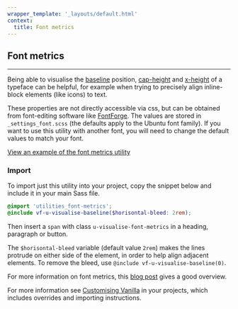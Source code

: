 ```yaml
---
wrapper_template: '_layouts/default.html'
context:
  title: Font metrics
---
```


## Font metrics

<hr>

Being able to visualise the <a target="_blank" href="https://en.wikipedia.org/wiki/Baseline_(typography)">baseline</a> position, <a target="_blank" href="https://en.wikipedia.org/wiki/Cap_height">cap-height</a> and <a target="_blank" href="https://en.wikipedia.org/wiki/X-height">x-height</a> of a typeface can be helpful, for example when trying to precisely align inline-block elements (like icons) to text.

These properties are not directly accessible via css, but can be obtained from font-editing software like <a target="_blank" href="https://fontforge.github.io/">FontForge</a>. The values are stored in `_settings_font.scss` (the defaults apply to the Ubuntu font family). If you want to use this utility with another font, you will need to change the default values to match your font.

<a href="/examples/utilities/font-metrics/" class="js-example">
View an example of the font metrics utility
</a>

### Import

To import just this utility into your project, copy the snippet below and include it in your main Sass file.

```scss
@import 'utilities_font-metrics';
@include vf-u-visualise-baseline($horisontal-bleed: 2rem);
```

Then insert a `span` with class `u-visualise-font-metrics` in a heading, paragraph or button.

The `$horisontal-bleed` variable (default value `2rem`) makes the lines protrude on either side of the element, in order to help align adjacent elements. To remove the bleed, use `@include vf-u-visualise-baseline(0)`.

For more information on font metrics, this <a class="p-link--external" href="http://iamvdo.me/en/blog/css-font-metrics-line-height-and-vertical-align">blog post</a> gives a good overview.

For more information see [Customising Vanilla](/customising-vanilla/) in your projects, which includes overrides and importing instructions.
